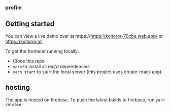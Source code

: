 ### profile

## Getting started

You can view a live demo over at https://https://koitoror-70cbe.web.app/ or https://koitoror.ml

To get the frontend running locally:

- Clone this repo
- `yarn` to install all req'd dependencies
- `yarn start` to start the local server (this project uses create-react-app)

## hosting

The app is hosted on firebase. To push the latest builds to firebase, run `yarn release`
